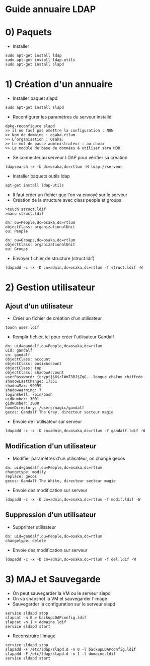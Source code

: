 
# Guide annuaire LDAP

# 0) Paquets 
* Installer
```
sudo apt-get install ldap
sudo apt-get install ldap-utils
sudo apt-get install slapd
```

# 1) Création d'un annuaire
* Installer paquet slapd
```
sudo apt-get install slapd
```
* Reconfigurer les paramètres du serveur installé
```
dpkg-reconfigure slapd
>> il ne faut pas omettre la configuration : NON
>> Nom de domaine : osaka.rtlum.
>> L’organisation : Osaka.
>> Le mot de passe administrateur : au choix
>> Le module de base de données à utiliser sera MDB.
```
* Se connecter au serveur LDAP pour vérifier sa création
```
ldapsearch -x -b dc=osaka,dc=rtlum -H ldap://serveur
```
* Installer paquets outils ldap
```
apt-get install ldap-utils
```
* Il faut créer un fichier que l'on va envoyé sur le serveur
* Création de la structure avec class people et groups
```
>touch struct.ldif
>nano struct.ldif

dn: ou=People,dc=osaka,dc=rtlum
objectClass: organizationalUnit
ou: People

dn: ou=Groups,dc=osaka,dc=rtlum
objectClass: organizationalUnit
ou: Groups
```
* Envoyer fichier de structure (struct.ldif)
```
ldapadd -c -x -D cn=admin,dc=osaka,dc=rtlum -f struct.ldif -W
```

# 2) Gestion utilisateur

## Ajout d'un utilisateur
* Créer un fichier de création d'un utilisateur
```
touch user.ldif
```
* Remplir fichier, ici pour créer l'utilisateur Gandalf
```
dn: uid=gandalf,ou=People,dc=osaka,dc=rtlum
uid: gandalf
cn: gandalf
objectClass: account
objectClass: posixAccount
objectClass: top
objectClass: shadowAccount
userPassword: {crypt}$6$rlWmT3BJ$ZqG...longue chaîne chiffrée
shadowLastChange: 17351
shadowMax: 99999
shadowWarning: 7
loginShell: /bin/bash
uidNumber: 3001
gidNumber: 3000
homeDirectory: /users/magic/gandalf
gecos: Gandalf The Grey, directeur secteur magie
```
* Envoie de l'utilisateur sur serveur
```
ldapadd -c -x -D cn=admin,dc=osaka,dc=rtlum -f gandalf.ldif -W
```

## Modification d'un utilisateur
* Modifier paramètres d'un utilisateur, on change gecos
```
dn: uid=gandalf,ou=People,dc=osaka,dc=rtlum
changetype: modify
replace: gecos
gecos: Gandalf The White, directeur secteur magie
```
* Envoie des modification sur serveur
```
ldapadd -c -x -D cn=admin,dc=osaka,dc=rtlum -f modif.ldif -W
```

## Suppression d'un utilisateur
* Supprimer utilisateur
```
dn: uid=gandalf,ou=People,dc=osaka,dc=rtlum
changetype: delete
```
* Envoie des modification sur serveur
```
ldapadd -c -x -D cn=admin,dc=osaka,dc=rtlum -f del.ldif -W
```

# 3) MAJ et Sauvegarde
* On peut sauvegarder la VM ou le serveur slapd
* On va snapshot la VM et sauvegarder l'image
* Sauvegarder la configuration sur le serveur slapd
```
service sldapd stop
slapcat -n 0 > backupLDAPconfig.ldif
slapcat -n 1 > domaine.ldif
service sldapd start
```
* Reconstruire l'image
```
service sldapd stop
slapadd -F /etc/ldap/slapd.d -n 0 -l backupLDAPconfig.ldif
slapadd -F /etc/ldap/slapd.d -n 1 -l domaine.ldif
service sldapd start
```
